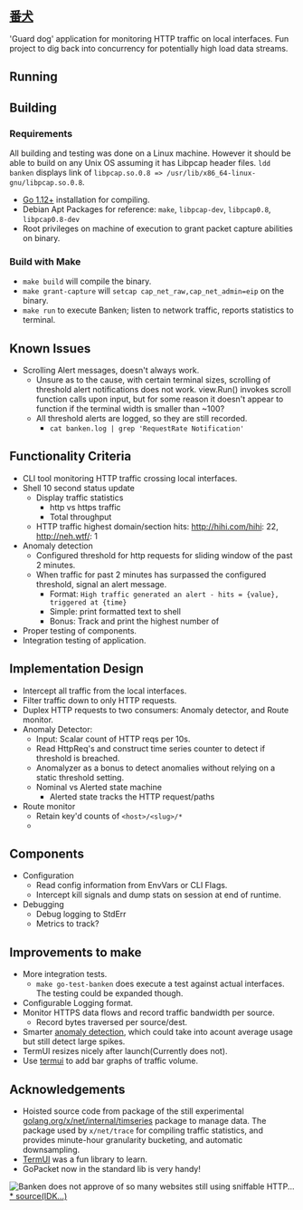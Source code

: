 [番犬](https://jisho.org/word/%E7%95%AA%E7%8A%AC)
------

'Guard dog' application for monitoring HTTP traffic on local interfaces. Fun project to dig back into concurrency for potentially high load data streams.

## Running


## Building

### Requirements

All building and testing was done on a Linux machine. However it should be able to build on any Unix OS assuming it has Libpcap header files. `ldd banken` displays link of `libpcap.so.0.8 => /usr/lib/x86_64-linux-gnu/libpcap.so.0.8`.

* [Go 1.12+](https://golang.org/doc/install) installation for compiling.
* Debian Apt Packages for reference: `make`, `libpcap-dev`, `libpcap0.8`, `libpcap0.8-dev`
* Root privileges on machine of execution to grant packet capture abilities on binary.

### Build with Make

* `make build` will compile the binary.
* `make grant-capture` will `setcap cap_net_raw,cap_net_admin=eip` on the binary.
* `make run` to execute Banken; listen to network traffic, reports statistics to terminal.

## Known Issues

* Scrolling Alert messages, doesn't always work.
    * Unsure as to the cause, with certain terminal sizes, scrolling of threshold alert notifications does not work. view.Run() invokes scroll function calls upon input, but for some reason it doesn't appear to function if the terminal width is smaller than ~100?
    * All threshold alerts are logged, so they are still recorded.
        * `cat banken.log | grep 'RequestRate Notification'`

## Functionality Criteria

* CLI tool monitoring HTTP traffic crossing local interfaces.
* Shell 10 second status update
    * Display traffic statistics
        * http vs https traffic
        * Total throughput
    * HTTP traffic highest domain/section hits: http://hihi.com/hihi: 22, http://neh.wtf/: 1
* Anomaly detection
    * Configured threshold for http requests for sliding window of the past 2 minutes.
    * When traffic for past 2 minutes has surpassed the configured threshold, signal an alert message.
        * Format: `High traffic generated an alert - hits = {value}, triggered at {time}`
        * Simple: print formatted text to shell
        * Bonus: Track and print the highest number of 
* Proper testing of components.
* Integration testing of application.

## Implementation Design

* Intercept all traffic from the local interfaces.
* Filter traffic down to only HTTP requests.
* Duplex HTTP requests to two consumers: Anomaly detector, and Route monitor.
* Anomaly Detector:
    * Input: Scalar count of HTTP reqs per 10s.
    * Read HttpReq's and construct time series counter to detect if threshold is breached.
    * Anomalyzer as a bonus to detect anomalies without relying on a static threshold setting.
    * Nominal vs Alerted state machine
        * Alerted state tracks the HTTP request/paths
* Route monitor
    * Retain key'd counts of `<host>/<slug>/*`
    * 

## Components

* Configuration 
    * Read config information from EnvVars or CLI Flags.
    * Intercept kill signals and dump stats on session at end of runtime.
* Debugging
    * Debug logging to StdErr
    * Metrics to track?

## Improvements to make
* More integration tests. 
    * `make go-test-banken` does execute a test against actual interfaces. The testing could be expanded though.
* Configurable Logging format.
* Monitor HTTPS data flows and record traffic bandwidth per source.
    * Record bytes traversed per source/dest.
* Smarter [anomaly detection](https://github.com/lytics/anomalyzer), which could take into acount average usage but still detect large spikes.
* TermUI resizes nicely after launch(Currently does not).
* Use [termui](https://github.com/gizak/termui) to add bar graphs of traffic volume.

## Acknowledgements

* Hoisted source code from package of the still experimental [golang.org/x/net/internal/timseries](https://pkg.go.dev/golang.org/x/net@v0.0.0-20200202094626-16171245cfb2/internal/timeseries?tab=doc) package to manage data. The package used by `x/net/trace` for compiling traffic statistics, and provides minute-hour granularity bucketing, and automatic downsampling.
* [TermUI](https://github.com/gizak/termui) was a fun library to learn.
* GoPacket now in the standard lib is very handy!

![Banken does not approve of so many websites still using sniffable HTTP...](https://i.ytimg.com/vi/j8ctVhScNW0/hqdefault.jpg)
[* source(IDK...)](https://www.youtube.com/watch?v=j8ctVhScNW0)